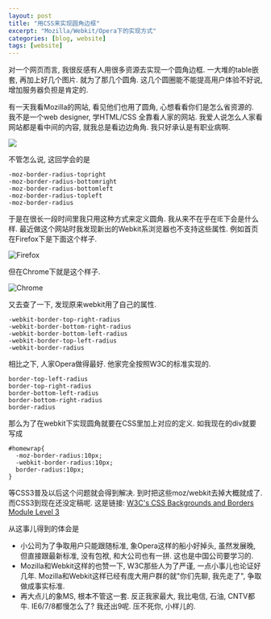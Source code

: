 ```yaml
---
layout: post
title: "用CSS来实现圆角边框"
excerpt: "Mozilla/Webkit/Opera下的实现方式"
categories: [blog, website]
tags: [website]
---
```


对一个网页而言, 我很反感有人用很多资源去实现一个圆角边框. 一大堆的table嵌套, 再加上好几个图片. 就为了那几个圆角. 这几个圆圈能不能提高用户体验不好说, 增加服务器负担是肯定的. 

有一天我看Mozilla的网站, 看见他们也用了圆角, 心想看看你们是怎么省资源的. 我不是一个web designer, 学HTML/CSS 全靠看人家的网站. 我爱人说怎么人家看网站都是看中间的内容, 就我总是看边边角角. 我只好承认是有职业病啊.

![](https://sites.google.com/site/c2teckoo/website/images/browsers.png)

不管怎么说, 这回学会的是 

    -moz-border-radius-topright
    -moz-border-radius-bottomright
    -moz-border-radius-bottomleft
    -moz-border-radius-topleft
    -moz-border-radius

于是在很长一段时间里我只用这种方式来定义圆角. 我从来不在乎在IE下会是什么样. 
最近做这个网站时我发现新出的Webkit系浏览器也不支持这些属性. 例如首页在Firefox下是下面这个样子.

![Firefox](https://sites.google.com/site/c2teckoo/website/css-round-border/round-corner-chrome.png)

但在Chrome下就是这个样子.

![Chrome](https://sites.google.com/site/c2teckoo/website/css-round-border/round-corner-firefox.png)

又去查了一下, 发现原来webkit用了自己的属性.

    -webkit-border-top-right-radius
    -webkit-border-bottom-right-radius
    -webkit-border-bottom-left-radius
    -webkit-border-top-left-radius
    -webkit-border-radius

相比之下, 人家Opera做得最好. 他家完全按照W3C的标准实现的. 

    border-top-left-radius
    border-top-right-radius
    border-bottom-left-radius
    border-bottom-right-radius
    border-radius

那么为了在webkit下实现圆角就要在CSS里加上对应的定义. 如我现在的div就要写成

    #homewrap{
      -moz-border-radius:10px;
      -webkit-border-radius:10px;
      border-radius:10px;
    }

等CSS3普及以后这个问题就会得到解决. 到时把这些moz/webkit去掉大概就成了. 
而CSS3到现在还没定稿呢. 这是链接: [W3C's CSS Backgrounds and Borders Module Level 3](http://www.w3.org/TR/css3-background/)

从这事儿得到的体会是

 * 小公司为了争取用户只能跟随标准, 象Opera这样的船小好掉头, 虽然发展晚, 但直接跟最新标准, 没有包袱, 和大公司也有一拼. 这也是中国公司要学习的. 
 * Mozilla和Webkit这样的也赞一下, W3C那些人为了严谨, 一点小事儿也论证好几年. Mozilla和Webkit这样已经有庞大用户群的就"你们先聊, 我先走了", 争取做成事实标准. 
 * 再大点儿的象MS, 根本不管这一套. 反正我家最大, 我比电信, 石油, CNTV都牛. IE6/7/8都慢怎么了? 我还出9呢. 压不死你, 小样儿的.
 

